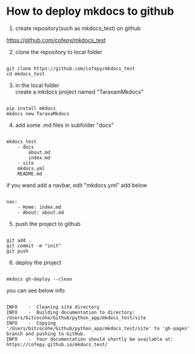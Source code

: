 # How to deploy mkdocs to github  

1. create repository(such as mkdocs_test) on github  

https://github.com/cofepy/mkdocs_test  

2. clone the repository to local folder
<pre><code>
git clone https://github.com/cofepy/mkdocs_test
cd mkdocs_test
</pre></code>

3. in the local folder  
create a mkdocs project named "TaraxamMkdocs"  

<pre><code>
pip install mkdocs
mkdocs new TaraxaMkdocs
</pre></code>

4. add some .md files in subfolder "docs"
<pre><code>
mkdocs_test
    - docs
        about.md
        index.md
    - site
    mkdocs.yml
    README.md
</pre></code>
if you wand add a navbar, edit "mkdocs.yml"
add below
<pre><code>
nav:
    - Home: index.md
    - About: about.md
</pre></code>

5. push the project to github
<pre><code>
git add .
git commit -m "init"
git push
</pre></code>

6. deploy the project
<pre><code>
mkdocs gh-deploy --clean
</pre></code>
you can see below info

<pre><code>
INFO    -  Cleaning site directory 
INFO    -  Building documentation to directory: /Users/bitcocohe/Github/python_app/mkdocs_test/site 
INFO    -  Copying '/Users/bitcocohe/Github/python_app/mkdocs_test/site' to 'gh-pages' branch and pushing to GitHub. 
INFO    -  Your documentation should shortly be available at: https://cofepy.github.io/mkdocs_test/ 
</pre></code>
